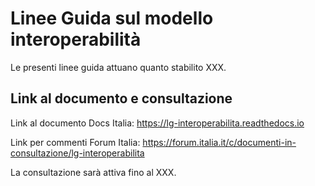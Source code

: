# Linee Guida sul modello interoperabilità

Le presenti linee guida attuano quanto stabilito XXX.

## Link al documento e consultazione

Link al documento Docs Italia: https://lg-interoperabilita.readthedocs.io

Link per commenti Forum Italia: https://forum.italia.it/c/documenti-in-consultazione/lg-interoperabilita

La consultazione sarà attiva fino al XXX.
